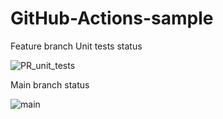 # GitHub-Actions-sample

Feature branch Unit tests status

![PR_unit_tests](https://github.com/Konstantin-Kuznetsov/Konstantin-Kuznetsov-GitHub-Actions-sample/workflows/PR_unit_tests/badge.svg)

Main branch status

![main](https://github.com/Konstantin-Kuznetsov/Konstantin-Kuznetsov-GitHub-Actions-sample/workflows/Hello_world/badge.svg)

